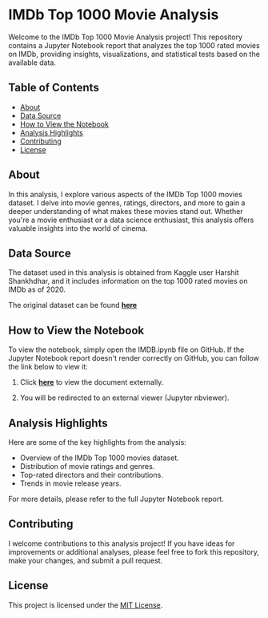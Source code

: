 # IMDb Top 1000 Movie Analysis

Welcome to the IMDb Top 1000 Movie Analysis project! This repository contains a Jupyter Notebook report that analyzes the top 1000 rated movies on IMDb, providing insights, visualizations, and statistical tests based on the available data. 

## Table of Contents
- [About](#about)
- [Data Source](#data-source)
- [How to View the Notebook](#how-to-view-the-notebook)
- [Analysis Highlights](#analysis-highlights)
- [Contributing](#contributing)
- [License](#license)

## About

In this analysis, I explore various aspects of the IMDb Top 1000 movies dataset. I delve into movie genres, ratings, directors, and more to gain a deeper understanding of what makes these movies stand out. Whether you're a movie enthusiast or a data science enthusiast, this analysis offers valuable insights into the world of cinema.

## Data Source

The dataset used in this analysis is obtained from Kaggle user Harshit Shankhdhar, and it includes information on the top 1000 rated movies on IMDb as of 2020.

The original dataset can be found [**here**](https://www.kaggle.com/datasets/harshitshankhdhar/imdb-dataset-of-top-1000-movies-and-tv-shows/data)

## How to View the Notebook

To view the notebook, simply open the IMDB.ipynb file on GitHub. If the Jupyter Notebook report doesn't render correctly on GitHub, you can follow the link below to view it:

1. Click [**here**](https://nbviewer.org/github/jdav0212/IMDb-Top-1000/blob/main/IMDB.ipynb) to view the document externally.

2. You will be redirected to an external viewer (Jupyter nbviewer).

## Analysis Highlights

Here are some of the key highlights from the analysis:
- Overview of the IMDb Top 1000 movies dataset.
- Distribution of movie ratings and genres.
- Top-rated directors and their contributions.
- Trends in movie release years.

For more details, please refer to the full Jupyter Notebook report.

## Contributing

I welcome contributions to this analysis project! If you have ideas for improvements or additional analyses, please feel free to fork this repository, make your changes, and submit a pull request.

## License

This project is licensed under the [MIT License](LICENSE).
